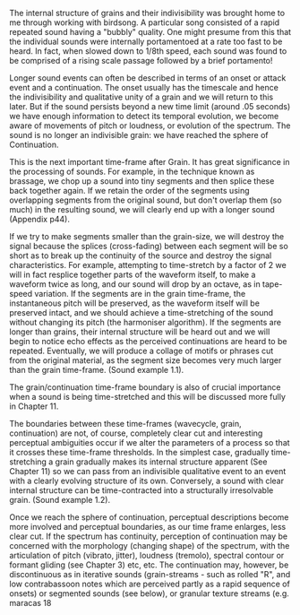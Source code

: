 The internal structure of grains and their indivisibility was brought home to me through working with birdsong. A particular song consisted of a rapid repeated sound having a "bubbly" quality. One might presume from this that the individual sounds were internally portamentoed at a rate too fast to be heard. In fact, when slowed down to 1/8th speed, each sound was found to be comprised of a rising scale passage followed by a brief portamento!

Longer sound events can often be described in terms of an onset or attack event and a continuation.  The onset usually has the timescale and hence the indivisibility and qualitative unity of a grain and we will return to this later. But if the sound persists beyond a new time limit (around .05 seconds) we have enough information to detect its temporal evolution, we become aware of movements of pitch or loudness, or evolution of the spectrum. The sound is no longer an indivisible grain: we have reached the sphere of Continuation.

This is the next important time-frame after Grain. It has great significance in the processing of sounds.  For example, in the technique known as brassage, we chop up a sound into tiny segments and then splice these back together again. If we retain the order of the segments using overlapping segments from the original sound, but don't overlap them (so much) in the resulting sound, we will clearly end up with a longer sound (Appendix p44).

If we try to make segments smaller than the grain-size, we will destroy the signal because the splices (cross-fading) between each segment will be so short as to break up the continuity of the source and destroy the signal characteristics. For example, attempting to time-stretch by a factor of 2 we will in fact resplice together parts of the waveform itself, to make a waveform twice as long, and our sound will drop by an octave, as in tape-speed variation. If the segments are in the grain time-frame, the instantaneous pitch will be preserved, as the waveform itself will be preserved intact, and we should achieve a time-stretching of the sound without changing its pitch (the harmoniser algorithm). If the segments are longer than grains, their internal structure will be heard out and we will begin to notice echo effects as the perceived continuations are heard to be repeated. Eventually, we will produce a collage of motifs or phrases cut from the original material, as the segment size becomes very much larger than the grain time-frame. (Sound example 1.1).

The grain/continuation time-frame boundary is also of crucial importance when a sound is being time-stretched and this will be discussed more fully in Chapter 11.

The boundaries between these time-frames (wavecycle, grain, continuation) are not, of course, completely clear cut and interesting perceptual ambiguities occur if we alter the parameters of a process so that it crosses these time-frame thresholds. In the simplest case, gradually time-stretching a grain gradually makes its internal structure apparent (See Chapter 11) so we can pass from an indivisible qualitative event to an event with a clearly evolving structure of its own. Conversely, a sound with clear internal structure can be time-contracted into a structurally irresolvable grain. (Sound example 1.2).

Once we reach the sphere of continuation, perceptual descriptions become more involved and perceptual boundaries, as our time frame enlarges, less clear cut. If the spectrum has continuity, perception of continuation may be concerned with the morphology (changing shape) of the spectrum, with the articulation of pitch (vibrato, jitter), loudness (tremolo), spectral contour or formant gliding (see Chapter 3) etc, etc. The continuation may, however, be discontinuous as in iterative sounds (grain-streams - such as rolled "R", and low contrabassoon notes which are perceived partly as a rapid sequence of onsets) or segmented sounds (see below), or granular texture streams (e.g. maracas
<page>18</page>
